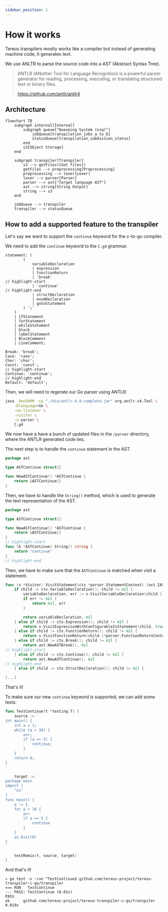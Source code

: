 ```yaml
---
sidebar_position: 1
---
```


# How it works

Tereus transpilers mostly works like a compiler but instead of generating machine code, it generates text.

We use ANLTR to parse the source code into a AST (Abstract Syntax Tree).

> ANTLR (ANother Tool for Language Recognition) is a powerful parser generator for reading, processing, executing, or translating structured text or binary files.
>
> https://github.com/antlr/antlr4

## Architecture

```mermaid
flowchart TB
    subgraph internal[Internal]
        subgraph queue["Queueing System (nsq)"]
            jobQueue[transpilation_jobs_a_to_b]
            statusQueue[transpilation_submission_status]
        end
        s3[Object Storage]
    end

    subgraph transpiler[Transpiler]
        s3 --> getFiles([Get files])
        getFiles --> preprocessing[Preprocessing]
        preprocessing --> lexer[Lexer]
        lexer --> parser[Parser]
        parser --> ast["Target language AST"]
        ast --> string[String Output]
        string --> s3
    end

    jobQueue --> transpiler
    transpiler --> statusQueue

```

## How to add a supported feature to the transpiler

Let's say we want to support the `continue` keyword for the c-to-go compiler.

We need to add the `continue` keyword to the `C.g4` grammar.

```antlr title="C.g4"
statement: (
		(
			variableDeclaration
			| expression
			| functionReturn
			| 'break'
// highlight-start
			| 'continue'
// highlight-end
			| structDeclaration
			| enumDeclaration
			| gotoStatement
		) ';'
	)
	| ifStatement
	| forStatement
	| whileStatement
	| block
	| labelStatement
	| BlockComment
	| LineComment;
```

```antlr title="C.g4"
Break: 'break';
Case: 'case';
Char: 'char';
Const: 'const';
// highlight-start
Continue: 'continue';
// highlight-end
Default: 'default';
```

Then, we will need to regerate our Go parser using ANTLR:

```sh
java -Xmx500M -cp "./bin/antlr-4.9-complete.jar" org.antlr.v4.Tool \
    -Dlanguage=Go \
    -no-listener \
    -visitor \
    -o parser \
    C.g4
```

We now have a have a bunch of updated files in the `/parser` directory, where the ANTLR generated code lies.

The next step is to handle the `continue` statement in the AST.

```go title="transpiler/ast/continue.go"
package ast

type ASTContinue struct{}

func NewASTContinue() *ASTContinue {
	return &ASTContinue{}
}
```

Then, we have to handle the `String()` method, which is used to generate the text representation of the AST.

```go title="transpiler/ast/continue.go"
package ast

type ASTContinue struct{}

func NewASTContinue() *ASTContinue {
	return &ASTContinue{}
}
// highlight-start
func (b *ASTContinue) String() string {
	return "continue"
}
// highlight-end
```

Then, we have to make sure that the `ASTContinue` is matched when visit a statement.

```go title="transpiler/visitor.go"
func (v *Visitor) VisitStatement(ctx *parser.StatementContext) (ast.IASTItem, error) {
	if child := ctx.VariableDeclaration(); child != nil {
		variableDeclaration, err := v.VisitVariableDeclaration(child.(*parser.VariableDeclarationContext))
		if err != nil {
			return nil, err
		}

		return variableDeclaration, nil
	} else if child := ctx.Expression(); child != nil {
		return v.VisitExpressionWithConfigurableIsStatement(child, true)
	} else if child := ctx.FunctionReturn(); child != nil {
		return v.VisitFunctionReturn(child.(*parser.FunctionReturnContext))
	} else if child := ctx.Break(); child != nil {
		return ast.NewASTBreak(), nil
// highlight-start
	} else if child := ctx.Continue(); child != nil {
		return ast.NewASTContinue(), nil
// highlight-end
	} else if child := ctx.StructDeclaration(); child != nil {

[...]
```

That's it!

To make sure our new `continue` keyword is supported, we can add some tests:

```go title="transpiler/transpiler_test.go"
func TestContinue(t *testing.T) {
	source := `
int main() {
	int a = 1;
	while (a < 10) {
		a++;
		if (a == 5) {
			continue;
		}
	}
	return 0;
}
`

	target := `
package main
import (
	"os"
)
func main() {
	a := 1
	for a < 10 {
		a++
		if a == 5 {
			continue
		}
	}
	os.Exit(0)
}
`

	testRemix(t, source, target)
}
```

And that's it!

```
» go test -v -run ^TestContinue$ github.com/tereus-project/tereus-transpiler-c-go/transpiler
=== RUN   TestContinue
--- PASS: TestContinue (0.01s)
PASS
ok      github.com/tereus-project/tereus-transpiler-c-go/transpiler     0.010s
```
